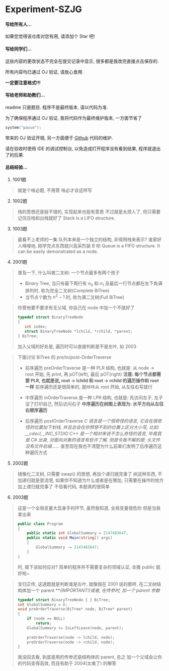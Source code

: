 # Experiment-SZJG

#### 写给所有人...

如果您觉得该仓库对您有用, 请添加个 Star 吧!

#### 写给同学们...

这些内容的更改状态不完全在提交记录中显示, 很多都是我改完直接点击保存的.

所有内容均已通过 OJ 验证, 请放心食用.

**一定要注意格式!!!**

#### 写给老师和助教们...

readme 只是题目. 程序不是最终版本, 请以代码为准.

为了确保程序通过 OJ 验证, 我将代码作为最终维护版本, 一方面节省了

```c
system("pause");
```

带来的 OJ 验证开销, 另一方面便于 [Github](https://github.com/NeptuneZhao/Experiment-SZJG) 代码的维护.

请在验收时使用 IDE 的调试控制台, 以免造成打开程序没有看到结果, 程序就退出了的后果.

#### 总结经验...

1. 1001题
> 就是个啥必题, 不用管
> 啥必才会这样写

2. 1002题
> 栈的思想还是挺不错的, 实现起来也挺有意思
> 不过就是太烦人了, 但只需要记住压栈和出栈就好了
> Stack is a LIFO structure.

3. 1003题
> 最看不上老师的一集
> 队列本来是一个独立的结构, 非得用栈来表示?
> 谁家好人嘚嗖地, 刚学完点东西就兴高采烈装 B 呗
> Queue is a FIFO structure.
> It can be easily demonstrated as a node.

4. 2001题
> 普及一下, 什么叫做二叉树: 一个节点最多有两个孩子
> - Binary Tree, 当只有最下两行有 $n_0$ 和 $n_1$ 且最后一行节点都在左下角满排列时, 称为完全二叉树(Complete BiTree)
> - 当节点个数为 $n^2 - 1$ 时, 称为满二叉树(Full BiTree)

> 你管他要不要求有无父域, 你自己在 node 中加一个不就好了
> ```c
> typedef struct BinaryTreeNode
> {
>    int index;
>    struct BinaryTreeNode *lchild, *rchild, *parent;
> } BiTree;
> ```
> 加入父域的好处是, 遍历时可以直接判断是不是左叶, 如 2003

> 下面讨论 BiTree 的 pre/in/post-OrderTraverse
> 
> - 前序遍历 preOrderTraverse
> 是一种 PLR 结构, 也就是: 从 node -> root 开始, 先 print, 再 pOT(left), 最后 pOT(right)
> **注意: 每个节点都需要 PLR, 也就是说, root -> lchild 和 root -> rchild 的遍历操作和 root 一样**
> 前序遍历还是很简单的, 就咔咔从 root 开始, 从左往右写就行
> 
> - 中序遍历 inOrderTraverse
> 是一种 LPR 结构, 也就是: 先访问左子, 左子没了打印自己, 然后访问右子
> **中序遍历在树图上表现为: 水平方向从左往右顺序遍历**
> 
> - 后序遍历 postOrderTraverse
> *C 语言是一个很奇怪的语言, 它会在很奇怪的位置加下划线, 并且总会在你预想不到的位置上区分大小写, 比如: __cdecl, _INC_STDIO*
> *C++ 是一个相对来说不怎么奇怪的语言, 毕竟我是 C# 出身, 对面向对象的语言有些许了解, 但是令我不解的是: 头文件没有文件后缀......*
> 直至现在我也不清楚为什么前辈们发明了后序遍历这种遍历方式

5. 2002题
> 镜像化二叉树, 只需要 swap() 的思想, 再加个递归就完事了
> 树这种东西, 不加递归就是耍流氓, 如果你不知道为什么或者是在哪加, 只需要在操作的地方加上递归就完事了
> 不信看代码, 本题真的很简单

6. 2003题
> 这是一个全局变量大显身手的环节, 虽然我知道, 全局变量很危险
> 但是当我拿出来
> ```csharp
> public class Program
> {
>     public static int GlobalSummary = 2147483647;
>     public static void Main(string[] args)
>     {
>         GlobalSummary -= 2147483647;
>     }
> }
> ```
> 时, 阁下该如何应对?
> 简单的程序并不需要复杂的领域认证, 全推 public 就好啦~

> 言归正传, 这道题就是判断谁是左叶, 就像我在 2001 说的那样, 在二叉树结构体加一个 parent
> ***(IMPORTANT!)*或者, 在传参时, 加一个 parent 参数**
> ```c
> typedef struct BinaryTreeNode { } BiTree;
> int GlobalSummary = 0;
> void preOrderTraverse(BiTree* node, BiTree* parent)
> {
>     if (node == NULL)
>         return;
>     GlobalSummary += IsLeftLeave(node, parent);
>     
>     preOrderTraverse(node -> lchild, node);
>     preOrderTraverse(node -> rchild, node);
> }
> ```
> 我没回去看, 到底是用的传参还是结构体的 parent, 总之
> 加一个父域会让你的代码变得高效, 而且有助于 2004(太难了) 的解答